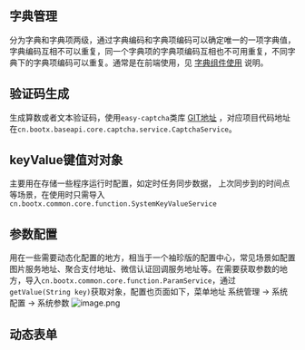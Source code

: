 ## 字典管理
分为字典和字典项两级，通过字典编码和字典项编码可以确定唯一的一项字典值，字典编码互相不可以重复，同一个字典项的字典项编码互相也不可用重复，不同字典下的字典项编码可以重复。通常是在前端使用，见
[字典组件使用](https://www.yuque.com/bootx/bootx-platform/wfvr8r) 说明。
## 验证码生成
生成算数或者文本验证码，使用`easy-captcha`类库 [GIT地址](https://gitee.com/ele-admin/EasyCaptcha) ，对应项目代码地址在`cn.bootx.baseapi.core.captcha.service.CaptchaService`。
## keyValue键值对对象
主要用在存储一些程序运行时配置，如定时任务同步数据， 上次同步到的时间点等场景，在使用时只需导入`cn.bootx.common.core.function.SystemKeyValueService`
## 参数配置
用在一些需要动态化配置的地方，相当于一个袖珍版的配置中心，常见场景如配置图片服务地址、聚合支付地址、微信认证回调服务地址等。在需要获取参数的地方，导入`cn.bootx.common.core.function.ParamService`，通过`getValue(String key)`获取对象，配置也页面如下，菜单地址 系统管理 -> 系统配置 -> 系统参数
![image.png](https://cdn.nlark.com/yuque/0/2022/png/1098426/1659164889671-4dfa18a6-177f-41f4-bb62-4995ed0ceda2.png#clientId=u69b8f642-1883-4&crop=0&crop=0&crop=1&crop=1&from=paste&height=648&id=u4631a3b1&margin=%5Bobject%20Object%5D&name=image.png&originHeight=972&originWidth=2177&originalType=binary&ratio=1&rotation=0&showTitle=false&size=149098&status=done&style=none&taskId=u037be1de-7d5a-4944-beca-193c72c2e9a&title=&width=1451.3333333333333)
## 动态表单
